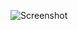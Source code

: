 ![Screenshot](https://raw.githubusercontent.com/Cryakl/Ultimate-RAT-Collection/refs/heads/main/LimeRat/LimeRAT%20v0.1.8/Screenshot.png)

